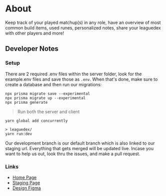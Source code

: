 # About

Keep track of your played matchup(s) in any role, have an overview of most common build items, used runes,
personalized notes, share your leaguedex with other players and more!

## Developer Notes

### Setup

There are 2 required .env files within the server folder, look for the example.env files and save those as `.env`.
When that's done, make sure to create a database and then run our migrations:

```
npx prisma migrate save --experimental
npx prisma migrate up --experimental
npx prisma generate
```

> Run both the server and client

```
yarn global add concurrently

> leaguedex/
yarn run:dev
```

Our development branch is our default branch which is also linked to our staging url. Everything that gets merged
will be updated live. Incase you want to help us out, look thru the issues, and make a pull request.

### Links

- [Home Page](https://leaguedex.com)
- [Staging Page](https://staging.leaguedex.com)
- [Design Figma](https://www.figma.com/file/LKOTO3yHEvZXIYbJFiIdQk/Untitled?node-id=0%3A1)
